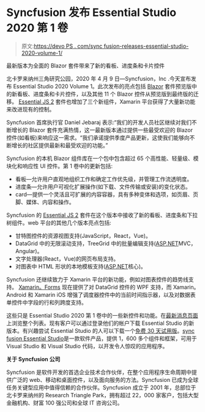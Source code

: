 # Syncfusion 发布 Essential Studio 2020 第 1 卷

> 原文:[https://devo PS . com/sync fusion-releases-essential-studio-2020-volume-1/](https://devops.com/syncfusion-releases-essential-studio-2020-volume-1/)

最新版本为全面的 Blazor 套件带来了新的看板、进度条和卡片控件

北卡罗来纳州三角研究公园，2020 年 4 月 9 日—Syncfusion，Inc .今天宣布发布 Essential Studio 2020 Volume 1。此次发布的亮点包括 [Blazor](https://www.syncfusion.com/blazor-components) 套件预览版中的新看板、进度条和卡片控件，以及其他 11 个 Blazor 控件从预览版到最终版的迁移。 [Essential JS 2](https://www.syncfusion.com/xamarin-ui-controls) 套件也增加了三个新组件，Xamarin 平台获得了大量新功能来改进现有的控制。

Syncfusion 首席执行官 Daniel Jebaraj 表示:“我们的开发人员社区继续对我们不断增长的 Blazor 套件充满热情，这一最新版本通过提供一些最受欢迎的 Blazor 控件(如看板)来响应这一需求。“我们承诺提供季度产品更新，这使我们能够向不断增长的社区提供最新和最受欢迎的功能。”

Syncfusion 的本机 Blazor 组件库在一个包中包含超过 65 个高性能、轻量级、模块化和响应性 UI 控件。第 1 卷中的更新包括:

*   看板—允许用户直观地组织工作和确定工作优先级，并管理工作流透明度。
*   进度条—允许用户可视化扩展操作(如下载、文件传输或安装)的变化状态。
*   card—提供一个灵活且可扩展的内容容器，具有多种变体和选项，如页眉、页脚、媒体、内容和操作。

Syncfusion 的 [Essential JS 2](https://www.syncfusion.com/javascript-ui-controls) 套件在这个版本中接收了新的看板、进度条和下拉树组件。web 平台的其他几个版本亮点包括:

*   甘特图控件的资源视图支持(JavaScript，React，Vue)。
*   DataGrid 中的无限滚动支持，TreeGrid 中的批量编辑支持([ASP.NET](https://asp.net/)MVC，Angular)。
*   文字处理器(React，Vue)的网页布局支持。
*   对图表中 HTML 形状的本地模板支持([ASP.NET](https://asp.net/)核心)。

Syncfusion 还继续致力于 Xamarin 平台的新功能，例如对图表控件的趋势线支持。 [Xamarin。Forms](https://www.syncfusion.com/xamarin-ui-controls) 现在提供了对 DataGrid 控件的 WPF 支持，而 Xamarin。Android 和 Xamarin iOS 增强了调度器控件中的当前时间指示器，以及对数据表单控件中字段的行和列跨度支持。

这些只是 Essential Studio 2020 第 1 卷中的一些新控件和功能。在[最新消息页面](https://www.syncfusion.com/products/whatsnew)上浏览整个列表。现有客户可以通过登录他们的帐户下载 Essential Studio 的新版本。有兴趣尝试 Essential Studio 的人可以下载一个[免费 30 天试用版](https://www.syncfusion.com/downloads)。[sync fusion Essential Studio](https://www.syncfusion.com/)是一款软件产品，提供 1，600 多个组件和框架，可用于 Visual Studio 和 Visual Studio 代码，以开发令人惊叹的应用程序。

**关于 Syncfusion 公司**

Syncfusion 是软件开发的首选企业技术合作伙伴，在整个应用程序生命周期中提供广泛的 web、移动和桌面控件，以及面向服务的方法。Syncfusion 已成为全球任务关键型应用中值得信赖的合作伙伴。Syncfusion 成立于 2001 年，总部位于北卡罗来纳州的 Research Triangle Park，拥有超过 22，000 家客户，包括大型金融机构、财富 100 强公司和全球 IT 咨询公司。